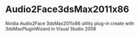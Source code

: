 # Audio2Face3dsMax2011x86
Nvidia Audio2Face 3dsMax2011x86 utility plug-in create with 3dsMaxPluginWizard in Visual Studio 2008
